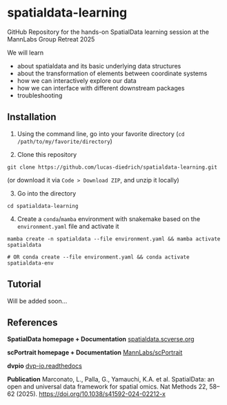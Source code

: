 # spatialdata-learning
GitHub Repository for the hands-on SpatialData learning session at the MannLabs Group Retreat 2025


We will learn

- about spatialdata and its basic underlying data structures
- about the transformation of elements between coordinate systems 
- how we can interactively explore our data 
- how we can interface with different downstream packages
- troubleshooting


## Installation 

1. Using the command line, go into your favorite directory (`cd /path/to/my/favorite/directory`)

2. Clone this repository 

```shell 
git clone https://github.com/lucas-diedrich/spatialdata-learning.git
```

(or download it via `Code > Download ZIP`, and unzip it locally)

3. Go into the directory

```shell 
cd spatialdata-learning
```

4. Create a `conda`/`mamba` environment with snakemake based on the `environment.yaml` file and activate it

```shell 
mamba create -n spatialdata --file environment.yaml && mamba activate spatialdata

# OR conda create --file environment.yaml && conda activate spatialdata-env
```


## Tutorial

Will be added soon...

## References

**SpatialData homepage + Documentation** [spatialdata.scverse.org](https://spatialdata.scverse.org/en/stable/)

**scPortrait homepage + Documentation** [MannLabs/scPortrait](https://mannlabs.github.io/scPortrait/)

**dvpio** [dvp-io.readthedocs](https://dvp-io.readthedocs.io/en/latest/)


**Publication** Marconato, L., Palla, G., Yamauchi, K.A. et al. SpatialData: an open and universal data framework for spatial omics. Nat Methods 22, 58–62 (2025). https://doi.org/10.1038/s41592-024-02212-x